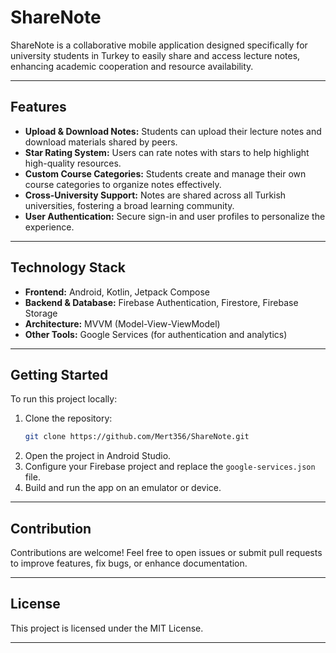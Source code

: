 
# ShareNote

ShareNote is a collaborative mobile application designed specifically for university students in Turkey to easily share and access lecture notes, enhancing academic cooperation and resource availability.

---

## Features

- **Upload & Download Notes:** Students can upload their lecture notes and download materials shared by peers.
- **Star Rating System:** Users can rate notes with stars to help highlight high-quality resources.
- **Custom Course Categories:** Students create and manage their own course categories to organize notes effectively.
- **Cross-University Support:** Notes are shared across all Turkish universities, fostering a broad learning community.
- **User Authentication:** Secure sign-in and user profiles to personalize the experience.

---

## Technology Stack

- **Frontend:** Android, Kotlin, Jetpack Compose
- **Backend & Database:** Firebase Authentication, Firestore, Firebase Storage
- **Architecture:** MVVM (Model-View-ViewModel)
- **Other Tools:** Google Services (for authentication and analytics)

---

## Getting Started

To run this project locally:

1. Clone the repository:
   ```bash
   git clone https://github.com/Mert356/ShareNote.git
   ```
2. Open the project in Android Studio.
3. Configure your Firebase project and replace the `google-services.json` file.
4. Build and run the app on an emulator or device.

---

## Contribution

Contributions are welcome! Feel free to open issues or submit pull requests to improve features, fix bugs, or enhance documentation.

---

## License

This project is licensed under the MIT License.

---

